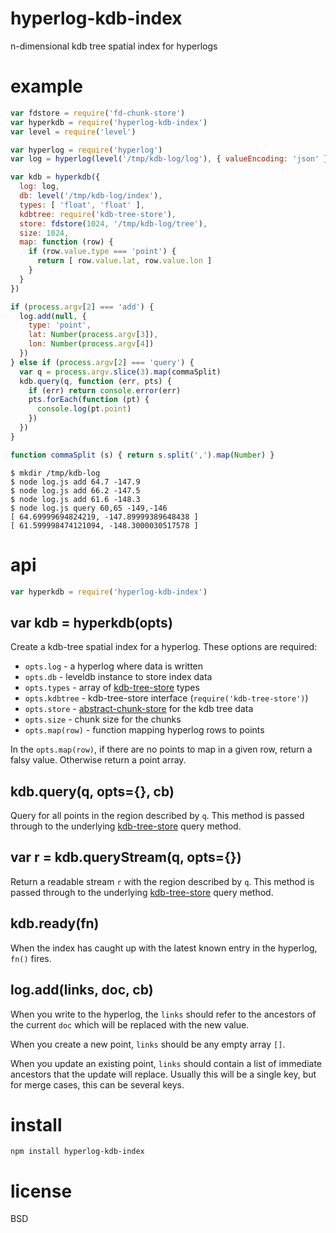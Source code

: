 # hyperlog-kdb-index

n-dimensional kdb tree spatial index for hyperlogs

# example

``` js
var fdstore = require('fd-chunk-store')
var hyperkdb = require('hyperlog-kdb-index')
var level = require('level')

var hyperlog = require('hyperlog')
var log = hyperlog(level('/tmp/kdb-log/log'), { valueEncoding: 'json' })

var kdb = hyperkdb({
  log: log,
  db: level('/tmp/kdb-log/index'),
  types: [ 'float', 'float' ],
  kdbtree: require('kdb-tree-store'),
  store: fdstore(1024, '/tmp/kdb-log/tree'),
  size: 1024,
  map: function (row) {
    if (row.value.type === 'point') {
      return [ row.value.lat, row.value.lon ]
    }
  }
})

if (process.argv[2] === 'add') {
  log.add(null, {
    type: 'point',
    lat: Number(process.argv[3]),
    lon: Number(process.argv[4])
  })
} else if (process.argv[2] === 'query') {
  var q = process.argv.slice(3).map(commaSplit)
  kdb.query(q, function (err, pts) {
    if (err) return console.error(err)
    pts.forEach(function (pt) {
      console.log(pt.point)
    })
  })
}

function commaSplit (s) { return s.split(',').map(Number) }
```

```
$ mkdir /tmp/kdb-log
$ node log.js add 64.7 -147.9
$ node log.js add 66.2 -147.5
$ node log.js add 61.6 -148.3
$ node log.js query 60,65 -149,-146
[ 64.69999694824219, -147.89999389648438 ]
[ 61.599998474121094, -148.3000030517578 ]
```

# api

``` js
var hyperkdb = require('hyperlog-kdb-index')
```

## var kdb = hyperkdb(opts)

Create a kdb-tree spatial index for a hyperlog. These options are required:

* `opts.log` - a hyperlog where data is written
* `opts.db` - leveldb instance to store index data
* `opts.types` - array of [kdb-tree-store][1] types
* `opts.kdbtree` - kdb-tree-store interface (`require('kdb-tree-store')`)
* `opts.store` - [abstract-chunk-store][2] for the kdb tree data
* `opts.size` - chunk size for the chunks
* `opts.map(row)` - function mapping hyperlog rows to points

In the `opts.map(row)`, if there are no points to map in a given row, return a
falsy value. Otherwise return a point array.

[1]: https://npmjs.com/package/kdb-tree-store
[2]: https://npmjs.com/package/abstract-chunk-store

## kdb.query(q, opts={}, cb)

Query for all points in the region described by `q`. This method is passed
through to the underlying [kdb-tree-store][1] query method.

## var r = kdb.queryStream(q, opts={})

Return a readable stream `r` with the region described by `q`. This method is
passed through to the underlying [kdb-tree-store][1] query method.

## kdb.ready(fn)

When the index has caught up with the latest known entry in the hyperlog, `fn()`
fires.

## log.add(links, doc, cb)

When you write to the hyperlog, the `links` should refer to the ancestors of the
current `doc` which will be replaced with the new value.

When you create a new point, `links` should be any empty array `[]`.

When you update an existing point, `links` should contain a list of immediate
ancestors that the update will replace. Usually this will be a single key, but
for merge cases, this can be several keys.

# install

```
npm install hyperlog-kdb-index
```

# license

BSD
